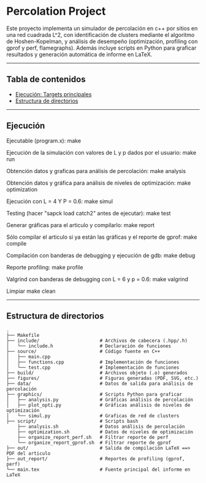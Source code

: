 # Percolation Project

Este proyecto implementa un simulador de percolación en c++ por sitios en una red cuadrada L^2, con identificación de clusters mediante el algoritmo de Hoshen-Kopelman, y análisis de desempeño (optimización, profiling con gprof y perf, flamegraphs). Además incluye scripts en Python para graficar resultados y generación automática de informe en LaTeX.

---

## Tabla de contenidos

- [Ejecución: Targets principales](#ejecucion-targets-principales)
- [Estructura de directorios](#estructura-de-directorios)    

---

## Ejecución

Ejecutable (program.x): 
  make

Ejecución de la simulación con valores de L y p dados por el usuario:
  make run

Obtención datos y graficas para análisis de percolación: 
  make analysis

Obtención datos y gráfica para análisis de niveles de optimización:
  make optimization

Ejecución con L = 4 Y P = 0.6:
  make simul

Testing (hacer "sapck load catch2" antes de ejecutar):
  make test

Generar gráficas para el articulo y compilarlo:
  make report

Sólo compilar el articulo si ya están las gráficas y el reporte de gprof:
  make compile

Compilación con banderas de debugging y ejecución de gdb:
  make debug

Reporte profiling:
 make profile

Valgrind con banderas de debugging con L = 6 y p = 0.6:
  make valgrind

Limpiar
  make clean

---

## Estructura de directorios

```text
.
├── Makefile
├── include/                      # Archivos de cabecera (.hpp/.h)
│   └── include.h                 # Declaración de funciones
├── source/                       # Código fuente en C++
│   ├── main.cpp                    
│   ├── functions.cpp             # Implementación de funciones
│   └── test.cpp                  # Implementación de funciones
├── build/                        # Archivos objeto (.o) generados
├── figures/                      # Figuras generadas (PDF, SVG, etc.)
├── data/                         # Datos de salida para análisis de percolación
├── graphics/                     # Scripts Python para graficar 
│   ├── analysis.py               # Gráficas análisis de percolación              
│   ├── plot_opti.py              # Gráficas análisis de niveles de optimización
│   └── simul.py                  # Graficas de red de clusters 
├── script/                       # Scripts bash 
    ├── analysis.sh               # Datos análisis de percolación   
    ├── optimization.sh           # Datos de niveles de optimización
    ├── organize_report_perf.sh   # Filtrar reporte de perf
    └── organize_report_gprof.sh  # Filtrar reporte de gprof                
├── out/                          # Salida de compilación LaTeX ==> PDF del articulo
├── out_report/                   # Reportes de profiling (gprof, perf)
└── main.tex                      # Fuente principal del informe en LaTeX



